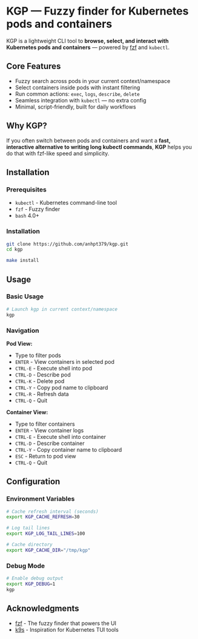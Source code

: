 # KGP — Fuzzy finder for Kubernetes pods and containers

KGP is a lightweight CLI tool to **browse, select, and interact with Kubernetes
pods and containers** — powered by [fzf](https://github.com/junegunn/fzf) and
`kubectl`.

## Core Features

* Fuzzy search across pods in your current context/namespace
* Select containers inside pods with instant filtering
* Run common actions: `exec`, `logs`, `describe`, `delete`
* Seamless integration with `kubectl` — no extra config
* Minimal, script-friendly, built for daily workflows

## Why KGP?

If you often switch between pods and containers and want a **fast, interactive
alternative to writing long kubectl commands**, **KGP** helps you do that with
fzf-like speed and simplicity.

## Installation

### Prerequisites

- `kubectl` - Kubernetes command-line tool
- `fzf` - Fuzzy finder
- `bash` 4.0+

### Installation

```bash
git clone https://github.com/anhpt379/kgp.git
cd kgp

make install
```

## Usage

### Basic Usage

```bash
# Launch kgp in current context/namespace
kgp
```

### Navigation

**Pod View:**
- Type to filter pods
- `ENTER` - View containers in selected pod
- `CTRL-E` - Execute shell into pod
- `CTRL-D` - Describe pod
- `CTRL-K` - Delete pod
- `CTRL-Y` - Copy pod name to clipboard
- `CTRL-R` - Refresh data
- `CTRL-Q` - Quit

**Container View:**
- Type to filter containers
- `ENTER` - View container logs
- `CTRL-E` - Execute shell into container
- `CTRL-D` - Describe container
- `CTRL-Y` - Copy container name to clipboard
- `ESC` - Return to pod view
- `CTRL-Q` - Quit

## Configuration

### Environment Variables

```bash
# Cache refresh interval (seconds)
export KGP_CACHE_REFRESH=30

# Log tail lines
export KGP_LOG_TAIL_LINES=100

# Cache directory
export KGP_CACHE_DIR="/tmp/kgp"
```

### Debug Mode

```bash
# Enable debug output
export KGP_DEBUG=1
kgp
```

## Acknowledgments

- [fzf](https://github.com/junegunn/fzf) - The fuzzy finder that powers the UI
- [k9s](https://github.com/derailed/k9s) - Inspiration for Kubernetes TUI tools
